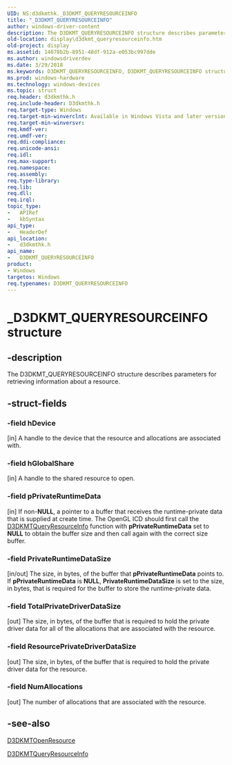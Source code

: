```yaml
---
UID: NS:d3dkmthk._D3DKMT_QUERYRESOURCEINFO
title: "_D3DKMT_QUERYRESOURCEINFO"
author: windows-driver-content
description: The D3DKMT_QUERYRESOURCEINFO structure describes parameters for retrieving information about a resource.
old-location: display\d3dkmt_queryresourceinfo.htm
old-project: display
ms.assetid: 14078b2b-8951-48df-912a-e053bc997dde
ms.author: windowsdriverdev
ms.date: 3/29/2018
ms.keywords: D3DKMT_QUERYRESOURCEINFO, D3DKMT_QUERYRESOURCEINFO structure [Display Devices], OpenGL_Structs_1bab95d7-d3a4-4380-939f-bca4e2d98478.xml, _D3DKMT_QUERYRESOURCEINFO, d3dkmthk/D3DKMT_QUERYRESOURCEINFO, display.d3dkmt_queryresourceinfo
ms.prod: windows-hardware
ms.technology: windows-devices
ms.topic: struct
req.header: d3dkmthk.h
req.include-header: D3dkmthk.h
req.target-type: Windows
req.target-min-winverclnt: Available in Windows Vista and later versions of the Windows operating systems.
req.target-min-winversvr: 
req.kmdf-ver: 
req.umdf-ver: 
req.ddi-compliance: 
req.unicode-ansi: 
req.idl: 
req.max-support: 
req.namespace: 
req.assembly: 
req.type-library: 
req.lib: 
req.dll: 
req.irql: 
topic_type:
-	APIRef
-	kbSyntax
api_type:
-	HeaderDef
api_location:
-	d3dkmthk.h
api_name:
-	D3DKMT_QUERYRESOURCEINFO
product:
- Windows
targetos: Windows
req.typenames: D3DKMT_QUERYRESOURCEINFO
---
```


# _D3DKMT_QUERYRESOURCEINFO structure


## -description


The D3DKMT_QUERYRESOURCEINFO structure describes parameters for retrieving information about a resource.


## -struct-fields




### -field hDevice

[in] A handle to the device that the resource and allocations are associated with.


### -field hGlobalShare

[in] A handle to the shared resource to open.


### -field pPrivateRuntimeData

[in] If non-<b>NULL</b>, a pointer to a buffer that receives the runtime-private data that is supplied at create time. The OpenGL ICD should first call the <a href="https://msdn.microsoft.com/library/windows/hardware/ff547124">D3DKMTQueryResourceInfo</a> function with <b>pPrivateRuntimeData</b> set to <b>NULL</b> to obtain the buffer size and then call again with the correct size buffer. 


### -field PrivateRuntimeDataSize

[in/out] The size, in bytes, of the buffer that <b>pPrivateRuntimeData</b> points to. If <b>pPrivateRuntimeData</b> is <b>NULL</b>, <b>PrivateRuntimeDataSize</b> is set to the size, in bytes, that is required for the buffer to store the runtime-private data.


### -field TotalPrivateDriverDataSize

[out] The size, in bytes, of the buffer that is required to hold the private driver data for all of the allocations that are associated with the resource.


### -field ResourcePrivateDriverDataSize

[out] The size, in bytes, of the buffer that is required to hold the private driver data for the resource.


### -field NumAllocations

[out] The number of allocations that are associated with the resource.


## -see-also




<a href="https://msdn.microsoft.com/library/windows/hardware/ff547065">D3DKMTOpenResource</a>



<a href="https://msdn.microsoft.com/library/windows/hardware/ff547124">D3DKMTQueryResourceInfo</a>
 

 

